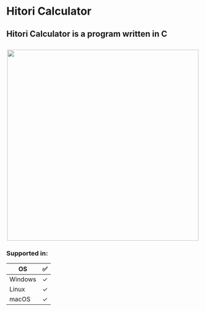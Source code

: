 # Hitori Calculator
## Hitori Calculator is a program written in C 

<h2 align="center"><img src="https://media.tenor.com/NXKGObkmCrMAAAAC/bocchi-the-rock.gif" width="500"></h2>

### Supported in:
|    OS   | ✅ |
|---------|---|
| Windows | ✓ |
|  Linux  | ✓ |
|  macOS  | ✓ |
